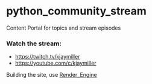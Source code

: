 # python_community_stream
Content Portal for topics and stream episodes

### Watch the stream:

- https://twitch.tv/kjaymiller
- https://youtube.com/c/kjaymiller


Building the site, use [Render_Engine](https://github.com/kjaymiller/render_engine)